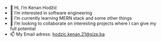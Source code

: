 - 👋 Hi, I’m Kenan Hodžić
- 👀 I’m interested in software engineering
- 🌱 I’m currently learning MERN stack and some other things
- 💞️ I’m looking to collaborate on interesting projects where I can give my full potential
- 📫 My Email adress: hodzic.kenan.21@size.ba

<!---
Kenciii/Kenciii is a ✨ special ✨ repository because its `README.md` (this file) appears on your GitHub profile.
You can click the Preview link to take a look at your changes.
--->
